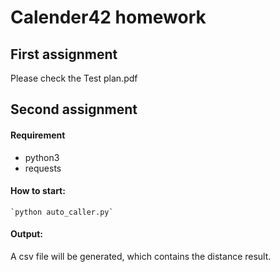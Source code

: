 # Calender42 homework


## First assignment
Please check the Test plan.pdf

## Second assignment

#### Requirement

+ python3
+ requests

#### How to start:
    `python auto_caller.py`

#### Output:

A csv file will be generated, which contains the distance result.
